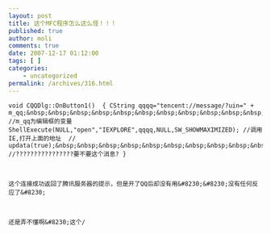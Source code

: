 ```yaml
---
layout: post
title: 这个MFC程序怎么这么怪！！！
published: true
author: moli
comments: true
date: 2007-12-17 01:12:00
tags: [ ]
categories:
    - uncategorized
permalink: /archives/316.html
---
```

 


  
    
  
  
  
    void CQQDlg::OnButton1()  { CString qqqq="tencent://message/?uin=" + m_qq;&nbsp;&nbsp;&nbsp;&nbsp;&nbsp;&nbsp;&nbsp;&nbsp;&nbsp;&nbsp;&nbsp;&nbsp;&nbsp;&nbsp; //m_qq为编辑框的变量 ShellExecute(NULL,"open","IEXPLORE",qqqq,NULL,SW_SHOWMAXIMIZED); //调用IE,打开上面的地址  // updata(true);&nbsp;&nbsp;&nbsp;&nbsp;&nbsp;&nbsp;&nbsp;&nbsp;&nbsp;&nbsp;&nbsp;&nbsp;&nbsp;&nbsp;&nbsp; //????????????????要不要这个消息? }
  
  
  
    这个连接成功返回了腾讯服务器的提示，但是开了QQ后却没有用&#8230;&#8230;没有任何反应了&#8230;
  
  
  
    还是弄不懂啊&#8230;这个/
  
